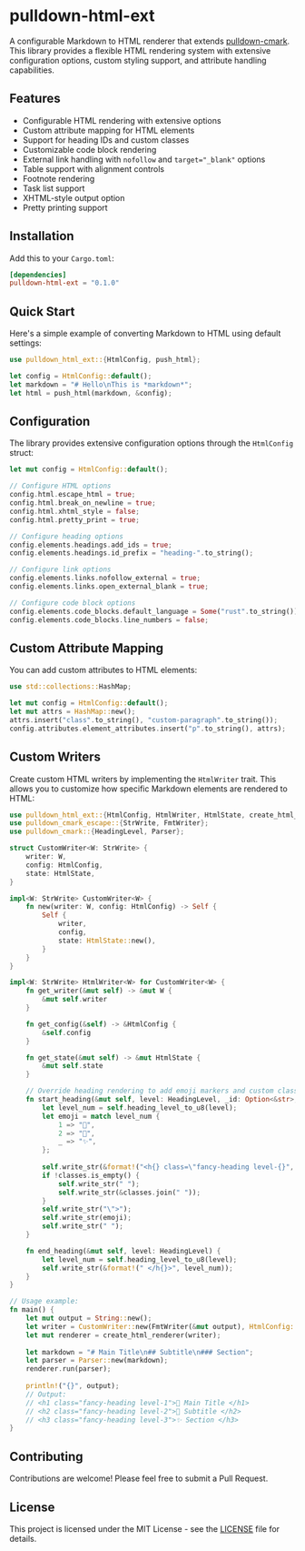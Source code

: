 # pulldown-html-ext

A configurable Markdown to HTML renderer that extends [pulldown-cmark](https://github.com/raphlinus/pulldown-cmark). This library provides a flexible HTML rendering system with extensive configuration options, custom styling support, and attribute handling capabilities.

## Features

- Configurable HTML rendering with extensive options
- Custom attribute mapping for HTML elements
- Support for heading IDs and custom classes
- Customizable code block rendering
- External link handling with `nofollow` and `target="_blank"` options
- Table support with alignment controls
- Footnote rendering
- Task list support
- XHTML-style output option
- Pretty printing support

## Installation

Add this to your `Cargo.toml`:

```toml
[dependencies]
pulldown-html-ext = "0.1.0"
```

## Quick Start

Here's a simple example of converting Markdown to HTML using default settings:

```rust
use pulldown_html_ext::{HtmlConfig, push_html};

let config = HtmlConfig::default();
let markdown = "# Hello\nThis is *markdown*";
let html = push_html(markdown, &config);
```

## Configuration

The library provides extensive configuration options through the `HtmlConfig` struct:

```rust
let mut config = HtmlConfig::default();

// Configure HTML options
config.html.escape_html = true;
config.html.break_on_newline = true;
config.html.xhtml_style = false;
config.html.pretty_print = true;

// Configure heading options
config.elements.headings.add_ids = true;
config.elements.headings.id_prefix = "heading-".to_string();

// Configure link options
config.elements.links.nofollow_external = true;
config.elements.links.open_external_blank = true;

// Configure code block options
config.elements.code_blocks.default_language = Some("rust".to_string());
config.elements.code_blocks.line_numbers = false;
```

## Custom Attribute Mapping

You can add custom attributes to HTML elements:

```rust
use std::collections::HashMap;

let mut config = HtmlConfig::default();
let mut attrs = HashMap::new();
attrs.insert("class".to_string(), "custom-paragraph".to_string());
config.attributes.element_attributes.insert("p".to_string(), attrs);
```

## Custom Writers

Create custom HTML writers by implementing the `HtmlWriter` trait. This allows you to customize how specific Markdown elements are rendered to HTML:

```rust
use pulldown_html_ext::{HtmlConfig, HtmlWriter, HtmlState, create_html_renderer};
use pulldown_cmark_escape::{StrWrite, FmtWriter};
use pulldown_cmark::{HeadingLevel, Parser};

struct CustomWriter<W: StrWrite> {
    writer: W,
    config: HtmlConfig,
    state: HtmlState,
}

impl<W: StrWrite> CustomWriter<W> {
    fn new(writer: W, config: HtmlConfig) -> Self {
        Self {
            writer,
            config,
            state: HtmlState::new(),
        }
    }
}

impl<W: StrWrite> HtmlWriter<W> for CustomWriter<W> {
    fn get_writer(&mut self) -> &mut W {
        &mut self.writer
    }

    fn get_config(&self) -> &HtmlConfig {
        &self.config
    }

    fn get_state(&mut self) -> &mut HtmlState {
        &mut self.state
    }

    // Override heading rendering to add emoji markers and custom classes
    fn start_heading(&mut self, level: HeadingLevel, _id: Option<&str>, classes: Vec<&str>) {
        let level_num = self.heading_level_to_u8(level);
        let emoji = match level_num {
            1 => "🎯",
            2 => "💫",
            _ => "✨",
        };
        
        self.write_str(&format!("<h{} class=\"fancy-heading level-{}", level_num, level_num));
        if !classes.is_empty() {
            self.write_str(" ");
            self.write_str(&classes.join(" "));
        }
        self.write_str("\">");
        self.write_str(emoji);
        self.write_str(" ");
    }

    fn end_heading(&mut self, level: HeadingLevel) {
        let level_num = self.heading_level_to_u8(level);
        self.write_str(&format!(" </h{}>", level_num));
    }
}

// Usage example:
fn main() {
    let mut output = String::new();
    let writer = CustomWriter::new(FmtWriter(&mut output), HtmlConfig::default());
    let mut renderer = create_html_renderer(writer);
    
    let markdown = "# Main Title\n## Subtitle\n### Section";
    let parser = Parser::new(markdown);
    renderer.run(parser);
    
    println!("{}", output);
    // Output:
    // <h1 class="fancy-heading level-1">🎯 Main Title </h1>
    // <h2 class="fancy-heading level-2">💫 Subtitle </h2>
    // <h3 class="fancy-heading level-3">✨ Section </h3>
}
```

## Contributing

Contributions are welcome! Please feel free to submit a Pull Request.

## License

This project is licensed under the MIT License - see the [LICENSE](LICENSE) file for details.
